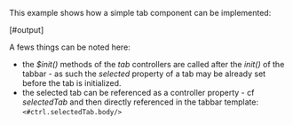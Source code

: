 This example shows how a simple tab component can be implemented:

[#output]

A fews things can be noted here:

 - the *$init()* methods of the *tab* controllers are called after the *init()* of the tabbar - as such the *selected* property of a tab may be already set before the tab is initialized.
 - the selected tab can be referenced as a controller property - cf *selectedTab* and then directly referenced in the tabbar template: `<#ctrl.selectedTab.body/>`
